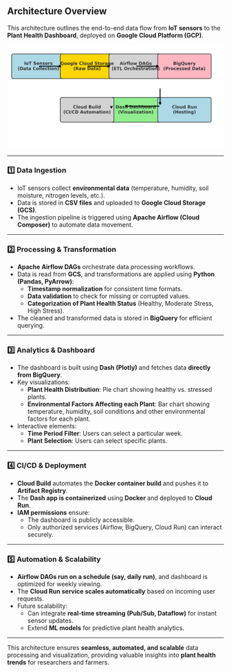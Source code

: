 ## Architecture Overview

This architecture outlines the end-to-end data flow from **IoT sensors** to the **Plant Health Dashboard**, deployed on **Google Cloud Platform (GCP)**.

<p align="center">
  <img src="architecture.png" alt="Architecture Diagram" width="600">
</p>

---

### **1️⃣ Data Ingestion**
- IoT sensors collect **environmental data** (temperature, humidity, soil moisture, nitrogen levels, etc.).
- Data is stored in **CSV files** and uploaded to **Google Cloud Storage (GCS)**.
- The ingestion pipeline is triggered using **Apache Airflow (Cloud Composer)** to automate data movement.

---

### **2️⃣ Processing & Transformation**
- **Apache Airflow DAGs** orchestrate data processing workflows.
- Data is read from **GCS**, and transformations are applied using **Python (Pandas, PyArrow)**:
  - **Timestamp normalization** for consistent time formats.
  - **Data validation** to check for missing or corrupted values.
  - **Categorization of Plant Health Status** (Healthy, Moderate Stress, High Stress).
- The cleaned and transformed data is stored in **BigQuery** for efficient querying.

---

### **3️⃣ Analytics & Dashboard**
- The dashboard is built using **Dash (Plotly)** and fetches data **directly from BigQuery**.
- Key visualizations:
  - **Plant Health Distribution**: Pie chart showing healthy vs. stressed plants.
  - **Environmental Factors Affecting each Plant**: Bar chart showing temperature, humidity, soil conditions and other environmental factors for each plant.
- Interactive elements:
  - **Time Period Filter**: Users can select a particular week. 
  - **Plant Selection**: Users can select specific plants.

---

### **4️⃣ CI/CD & Deployment**
- **Cloud Build** automates the **Docker container build** and pushes it to **Artifact Registry**.
- The **Dash app is containerized** using **Docker** and deployed to **Cloud Run**.
- **IAM permissions** ensure:
  - The dashboard is publicly accessible.
  - Only authorized services (Airflow, BigQuery, Cloud Run) can interact securely.

---

### **5️⃣ Automation & Scalability**
- **Airflow DAGs run on a schedule (say, daily run)**, and dashboard is optimized for weekly viewing.
- The **Cloud Run service scales automatically** based on incoming user requests.
- Future scalability:
  - Can integrate **real-time streaming (Pub/Sub, Dataflow)** for instant sensor updates.
  - Extend **ML models** for predictive plant health analytics.

---

This architecture ensures **seamless, automated, and scalable** data processing and visualization, providing valuable insights into **plant health trends** for researchers and farmers.
